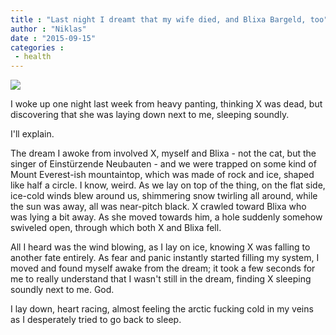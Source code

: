 ```yaml
---
title : "Last night I dreamt that my wife died, and Blixa Bargeld, too"
author : "Niklas"
date : "2015-09-15"
categories : 
 - health
---
```


![](http://i.dailymail.co.uk/i/pix/2014/12/16/2416237300000578-2875818-NATIONAL_PICTURES_Ph_Andy_Howard_Hunched_in_their_snow_burrows_o-m-29_1418728917987.jpg)

I woke up one night last week from heavy panting, thinking X was dead, but discovering that she was laying down next to me, sleeping soundly.

I'll explain.

The dream I awoke from involved X, myself and Blixa - not the cat, but the singer of Einstürzende Neubauten - and we were trapped on some kind of Mount Everest-ish mountaintop, which was made of rock and ice, shaped like half a circle. I know, weird. As we lay on top of the thing, on the flat side, ice-cold winds blew around us, shimmering snow twirling all around, while the sun was away, all was near-pitch black. X crawled toward Blixa who was lying a bit away. As she moved towards him, a hole suddenly somehow swiveled open, through which both X and Blixa fell.

All I heard was the wind blowing, as I lay on ice, knowing X was falling to another fate entirely. As fear and panic instantly started filling my system, I moved and found myself awake from the dream; it took a few seconds for me to really understand that I wasn't still in the dream, finding X sleeping soundly next to me. God.

I lay down, heart racing, almost feeling the arctic fucking cold in my veins as I desperately tried to go back to sleep.

